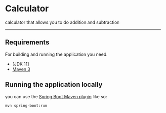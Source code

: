 # Calculator

calculator that allows you to do addition and subtraction

---

## Requirements

For building and running the application you need:

- [JDK 11]
- [Maven 3](https://maven.apache.org)




## Running the application locally

you can use the [Spring Boot Maven plugin](https://docs.spring.io/spring-boot/docs/current/reference/html/build-tool-plugins-maven-plugin.html) like so:

```shell
mvn spring-boot:run
```


